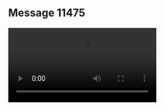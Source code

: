 ## Message 11475



![Video](https://data.iron-swords.co.il/2024/September/13/11475/11475_media.mp4)
